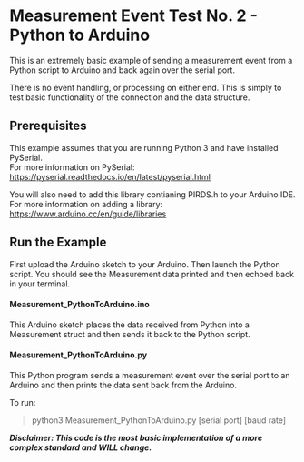 # Measurement Event Test No. 2 - Python to Arduino

This is an extremely basic example of sending a measurement event from a Python script to Arduino and back again over the serial port.

There is no event handling, or processing on either end. This is simply to test basic functionality of the connection and the data structure. 

## Prerequisites

This example assumes that you are running Python 3 and have installed PySerial.  
For more information on PySerial: https://pyserial.readthedocs.io/en/latest/pyserial.html

You will also need to add this library contianing PIRDS.h to your Arduino IDE.  
For more information on adding a library: https://www.arduino.cc/en/guide/libraries


## Run the Example

First upload the Arduino sketch to your Arduino. Then launch the Python script. You should see the Measurement data printed and then echoed back in your terminal. 

#### Measurement_PythonToArduino.ino

This Arduino sketch places the data received from Python into a Measurement struct and then sends it back to the Python script.

#### Measurement_PythonToArduino.py

This Python program sends a measurement event over the serial port to an Arduino and then prints the data sent back from the Arduino. 

To run:
> python3 Measurement_PythonToArduino.py [serial port] [baud rate]



***Disclaimer: This code is the most basic implementation of a more complex standard and WILL change.*** 
